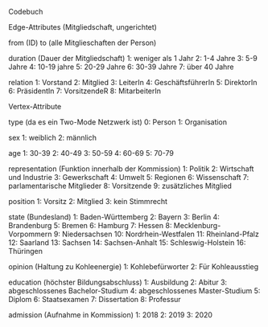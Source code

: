 Codebuch


Edge-Attributes (Mitgliedschaft, ungerichtet)

from (ID)
to (alle Mitglieschaften der Person)

duration (Dauer der Mitgliedschaft)
1: weniger als 1 Jahr
2: 1-4 Jahre
3: 5-9 Jahre
4: 10-19 jahre
5: 20-29 Jahre
6: 30-39 Jahre
7: über 40 Jahre

relation 
1: Vorstand
2: Mitglied
3: LeiterIn
4: GeschäftsführerIn
5: DirektorIn
6: PräsidentIn
7: VorsitzendeR
8: MitarbeiterIn



Vertex-Attribute

type (da es ein Two-Mode Netzwerk ist)
0: Person
1: Organisation

sex
1: weiblich
2: männlich

age
1: 30-39
2: 40-49
3: 50-59
4: 60-69
5: 70-79

representation (Funktion innerhalb der Kommission)
1: Politik
2: Wirtschaft und Industrie
3: Gewerkschaft
4: Umwelt
5: Regionen
6: Wissenschaft
7: parlamentarische Mitglieder
8: Vorsitzende
9: zusätzliches Mitglied

position
1: Vorsitz
2: Mitglied
3: kein Stimmrecht

state (Bundesland)
1:  Baden-Württemberg
2:  Bayern
3:  Berlin
4:  Brandenburg
5:  Bremen
6:  Hamburg
7:  Hessen
8:  Mecklenburg-Vorpommern
9:  Niedersachsen
10: Nordrhein-Westfalen
11: Rheinland-Pfalz
12: Saarland
13: Sachsen
14: Sachsen-Anhalt
15: Schleswig-Holstein
16: Thüringen

opinion (Haltung zu Kohleenergie)
1: Kohlebefürworter
2: Für Kohleausstieg

education (höchster Bildungsabschluss)
1: Ausbildung
2: Abitur
3: abgeschlossenes Bachelor-Studium
4: abgeschlossenes Master-Studium
5: Diplom
6: Staatsexamen
7: Dissertation
8: Professur

admission (Aufnahme in Kommission)
1: 2018
2: 2019
3: 2020
